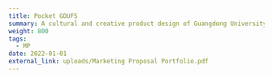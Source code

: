 ```yaml
---
title: Pocket GDUFS
summary: A cultural and creative product design of Guangdong University of Foreign Studies (GDUFS).
weight: 800
tags:
  - MP
date: 2022-01-01
external_link: uploads/Marketing Proposal Portfolio.pdf
---
```

